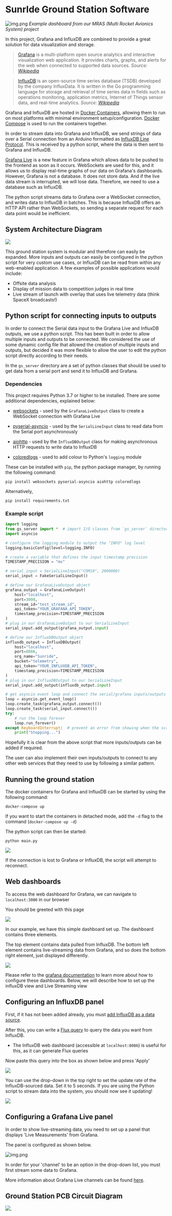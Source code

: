# SunrIde Ground Station Software

![img.png](images/dart_demo.png)
_Example dashboard from our MRAS (Multi Rocket Avionics System) project_

In this project, Grafana and InfluxDB are combined to provide a great solution for data visualization and storage.


> [Grafana](https://grafana.com/grafana/) is a multi-platform open source analytics and interactive visualization web
> application. It provides charts, graphs, and alerts for the web when connected to supported data sources.
_Source: [Wikipedia](https://en.wikipedia.org/wiki/Grafana)_

> [InfluxDB]() is an open-source time series database (TSDB) developed by the company InfluxData. It is written in the
> Go programming language for storage and retrieval of time series data in fields such as operations monitoring,
> application metrics, Internet of Things sensor data, and real-time analytics.
_Source: [Wikipedia](https://en.wikipedia.org/wiki/InfluxDB)_

Grafana and InfluxDB are hosted in [Docker Containers](https://www.docker.com/resources/what-container/),
allowing them to run on most platforms with minimal environment setup/configuration.
[Docker Compose](https://docs.docker.com/compose/) is used to run the containers together.

In order to stream data into Grafana and InfluxDB, we send strings of data over a Serial connection from an Arduino
formatted as [InfluxDB Line Protocol](https://docs.influxdata.com/influxdb/v2.1/reference/syntax/line-protocol/).
This is received by a python script, where the data is then sent to Grafana and InfluxDB.

[Grafana Live](https://grafana.com/docs/grafana/latest/live/) is a new feature in Grafana which allows data to be
pushed to the frontend as soon as it occurs. WebSockets are used for this, and it allows us to display real-time graphs
of our data on Grafana's dashboards. However, Grafana is not a database. It does not store data. And if the live data
stream is interrupted, we will lose data. Therefore, we need to use a database such as InfluxDB.

The python script streams data to Grafana over a WebSocket connection, and writes data to InfluxDB in batches. This is
because InfluxDB offers an HTTP API rather than WebSockets, so sending a separate request for each data point would be
inefficient.

## System Architecture Diagram

![](images/ground_station_diagram.png)

This ground station system is modular and therefore can easily be expanded. More inputs and outputs can easily be
configured in the python script for very custom use cases, or InfluxDB can be read from within any web-enabled
application. A few examples of possible applications would include:
- Offsite data analysis
- Display of mission data to competition judges in real time
- Live stream of launch with overlay that uses live telemetry data (think SpaceX broadcasts!)

## Python script for connecting inputs to outputs

In order to connect the Serial data input to the Grafana Live and InfluxDB outputs, we use a python script. This has
been built in order to allow multiple inputs and outputs to be connected. We considered the use of some dynamic config
file that allowed the creation of multiple inputs and outputs, but decided it was more flexible to allow the user to
edit the python script directly according to their needs.

In the `gs_server` directory are a set of python classes that should be used to get data from a serial port and send
it to InfluxDB and Grafana.

### Dependencies

This project requires Python 3.7 or higher to be installed. There are some additional dependencies, explained below:

- [websockets](https://websockets.readthedocs.io/en/stable/) - used by the `GrafanaLiveOutput` class to create a
  WebSocket connection with Grafana Live

- [pyserial-asyncio](https://pyserial-asyncio.readthedocs.io/en/latest/) - used by the `SerialLineInput` class to
  read data from the Serial port asynchronously

- [aiohttp](https://docs.aiohttp.org/en/stable/) - used by the `InfluxDBOutput` class for making asynchronous HTTP
  requests to write data to InfluxDB

- [coloredlogs](https://github.com/xolox/python-coloredlogs) - used to add colour to Python's `logging` module

These can be installed with `pip`, the python package manager, by running the following command:

    pip install websockets pyserial-asyncio aiohttp coloredlogs

Alternatively,

    pip install requirements.txt

### Example script

```python
import logging
from gs_server import *  # import I/O classes from `gs_server` directory
import asyncio

# configure the logging module to output the "INFO" log level
logging.basicConfig(level=logging.INFO)

# create a variable that defines the input timestamp precision
TIMESTAMP_PRECISION = "ms"

# serial_input = SerialLineInput("COM10", 2000000)
serial_input = FakeSerialLineInput()

# define our GrafanaLiveOutput object
grafana_output = GrafanaLiveOutput(
    host="localhost",
    port=3000,
    stream_id="test_stream_id",
    api_token="YOUR_GRAFANA_API_TOKEN",
    timestamp_precision=TIMESTAMP_PRECISION
)
# plug in our GrafanaLiveOutput to our SerialLineInput
serial_input.add_output(grafana_output.input)

# define our InfluxDBOutput object
influxdb_output = InfluxDBOutput(
    host="localhost",
    port=8086,
    org_name="Sunride",
    bucket="telemetry",
    api_token="YOUR_INFLUXDB_API_TOKEN",
    timestamp_precision=TIMESTAMP_PRECISION
)
# plug in our InfluxDBOutput to our SerialLineInput
serial_input.add_output(influxdb_output.input)

# get asyncio event loop and connect the serial/grafana inputs/outputs
loop = asyncio.get_event_loop()
loop.create_task(grafana_output.connect())
loop.create_task(serial_input.connect())
try:
    # run the loop forever
    loop.run_forever()
except KeyboardInterrupt:  # prevent an error from showing when the script is closed
    print("Stopping...")
```

Hopefully it is clear from the above script that more inputs/outputs can be added if required. 

The user can also implement their own inputs/outputs to connect to any other web services that they need to use by 
following a similar pattern.

## Running the ground station

The docker containers for Grafana and InfluxDB can be started by using the following command:

    docker-compose up

If you want to start the containers in detached mode, add the `-d` flag to the command (`docker-compose up -d`)

The python script can then be started:

    python main.py

![](images/command_line_screenshot.png)

If the connection is lost to Grafana or InfluxDB, the script will attempt to reconnect.

## Web dashboards

To access the web dashboard for Grafana, we can navigate to `localhost:3000` in our browser

You should be greeted with this page 

![](images/grafana_home.png)

In our example, we have this simple dashboard set up. The dashboard contains three elements. 

The top element contains data pulled from InfluxDB. The bottom left element contains live-streaming data from Grafana, 
and so does the bottom right element, just displayed differently.

![](images/grafana_dashboard.png)

Please refer to the [grafana documentation](https://grafana.com/docs/grafana/latest/dashboards/) to learn more about 
how to configure these dashboards. Below, we will describe how to set up the influxDB view and Live Streaming view

## Configuring an InfluxDB panel

First, if it has not been added already, you must 
[add InfluxDB as a data source](https://grafana.com/docs/grafana/latest/datasources/influxdb/).

After this, you can write a [Flux query](https://docs.influxdata.com/influxdb/cloud/query-data/get-started/) to query 
the data you want from InfluxDB.
- The InfluxDB web dashboard (accessible at `localhost:8086`) is useful for this, as it can generate Flux queries

Now paste this query into the box as shown below and press 'Apply'

![](images/influxdb_panel.png)

You can use the drop-down in the top right to set the update rate of the InfluxDB-sourced data. Set it to 5 seconds. If 
you are using the Python script to stream data into the system, you should now see it updating!

![](images/dashboard_refresh_rate.png)

## Configuring a Grafana Live panel

In order to show live-streaming data, you need to set up a panel that displays 'Live Measurements' from Grafana.

The panel is configured as shown below.

![img.png](images/grafana_live_panel.png)

In order for your 'channel' to be an option in the drop-down list, you must first stream some data to Grafana.

More information about Grafana Live channels can be found 
[here](https://grafana.com/docs/grafana/latest/live/live-channel/).


## Ground Station PCB Circuit Diagram

![](images/PCB_high_level.png).


